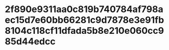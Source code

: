 # 2f890e9311aa0c819b740784af798aec15d7e60bb66281c9d7878e3e91fb8104c118cf11dfada5b8e210e060cc985d44edcc